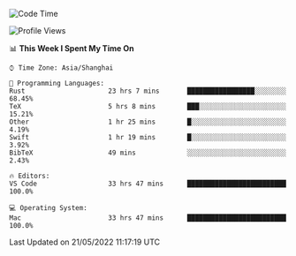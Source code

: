 <!--START_SECTION:waka-->
![Code Time](http://img.shields.io/badge/Code%20Time-1%2C341%20hrs%2018%20mins-blue)

![Profile Views](http://img.shields.io/badge/Profile%20Views-150-blue)

📊 **This Week I Spent My Time On** 

```text
⌚︎ Time Zone: Asia/Shanghai

💬 Programming Languages: 
Rust                     23 hrs 7 mins       █████████████████░░░░░░░░   68.45% 
TeX                      5 hrs 8 mins        ███░░░░░░░░░░░░░░░░░░░░░░   15.21% 
Other                    1 hr 25 mins        █░░░░░░░░░░░░░░░░░░░░░░░░   4.19% 
Swift                    1 hr 19 mins        █░░░░░░░░░░░░░░░░░░░░░░░░   3.92% 
BibTeX                   49 mins             ░░░░░░░░░░░░░░░░░░░░░░░░░   2.43%

🔥 Editors: 
VS Code                  33 hrs 47 mins      █████████████████████████   100.0%

💻 Operating System: 
Mac                      33 hrs 47 mins      █████████████████████████   100.0%

```


 Last Updated on 21/05/2022 11:17:19 UTC
<!--END_SECTION:waka-->
